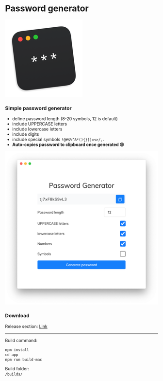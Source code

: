 # Password generator

![App Icon](app/icon/Icon.iconset/icon-256.png)

### Simple password generator

- define password length (8-20 symbols, 12 is default)
- include UPPERCASE letters
- include lowercase letters
- include digits
- include special symbols `!@#$%^&*(){}[]=<>/,.`
- **Auto-copies password to clipboard once generated 😎**

![App Screenshot](screenshot.png)

### Download

Release section: [Link](https://github.com/borisevstratov/password-generator/releases)

<hr>

Build command:

```
npm install
cd app
npm run build-mac
```

Build folder:  
`/builds/`
